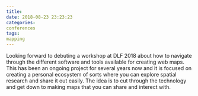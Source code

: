 ```yaml
---
title:  
date: 2018-08-23 23:23:23
categories: 
conferences
tags:
mapping
---
```

Looking forward to debuting a workshop at DLF 2018 about how to navigate through the different software and tools available for creating web maps. This has been an ongoing project for several years now and it is focused on creating a personal ecosystem of sorts where you can explore spatial research and share it out easily. The idea is to cut through the technology and get down to making maps that you can share and interect with.

